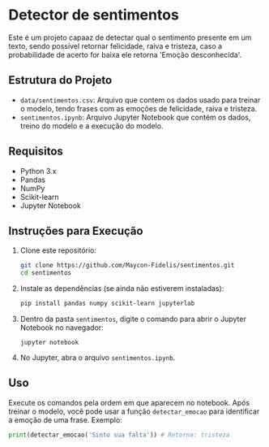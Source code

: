 # Detector de sentimentos

Este é um projeto capaaz de detectar qual o sentimento presente em um texto, sendo possível retornar felicidade, raiva e tristeza, caso a probabilidade de acerto for baixa ele retorna 'Emoção desconhecida'.

## Estrutura do Projeto

- `data/sentimentos.csv`: Arquivo que contem os dados usado para treinar o modelo, tendo frases com as emoções de felicidade, raiva e tristeza.
- `sentimentos.ipynb`:  Arquivo Jupyter Notebook que contém os dados, treino do modelo e a execução do modelo.

## Requisitos

- Python 3.x
- Pandas
- NumPy
- Scikit-learn
- Jupyter Notebook


## Instruções para Execução

1. Clone este repositório:

    ```bash
    git clone https://github.com/Maycon-Fidelis/sentimentos.git
    cd sentimentos
    ```

2. Instale as dependências (se ainda não estiverem instaladas):

    ```bash
    pip install pandas numpy scikit-learn jupyterlab
    ```
    
3. Dentro da pasta `sentimentos`, digite o comando para abrir o Jupyter Notebook no navegador:
   ```
   jupyter notebook
   ```

4. No Jupyter, abra o arquivo `sentimentos.ipynb`.

## Uso

Execute os comandos pela ordem em que aparecem no notebook. Após treinar o modelo, você pode usar a função `detectar_emocao` para identificar a emoção de uma frase. Exemplo:

```python
print(detectar_emocao('Sinto sua falta')) # Retorna: tristeza
